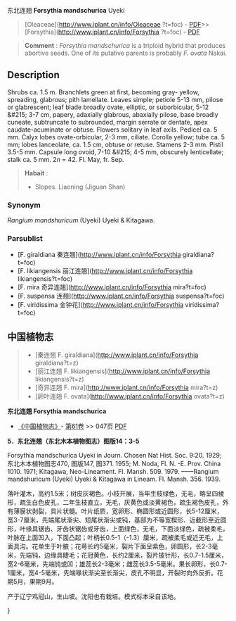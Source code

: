 东北连翘 **Forsythia mandschurica** Uyeki

> [Oleaceae](http://www.iplant.cn/info/Oleaceae ?t=foc) - [PDF](http://iplant.cn/foc/pdf/Oleaceae.pdf)>>[Forsythia](http://www.iplant.cn/info/Forsythia ?t=foc) - [PDF](http://www.iplant.cn/foc/pdf/Forsythia.pdf)

> **Comment** : 
> *Forsythia mandschurica* is a triploid hybrid that produces abortive seeds. One of its putative parents is probably *F. ovata* Nakai.

## Description

Shrubs ca. 1.5 m. Branchlets green at first, becoming gray- yellow, spreading, glabrous; pith lamellate. Leaves simple; petiole 5-13 mm, pilose or glabrescent; leaf blade broadly ovate, elliptic, or suborbicular, 5-12 &amp;#215; 3-7 cm, papery, adaxially glabrous, abaxially pilose, base broadly cuneate, subtruncate to subrounded, margin serrate or dentate, apex caudate-acuminate or obtuse. Flowers solitary in leaf axils. Pedicel ca. 5 mm. Calyx lobes ovate-orbicular, 2-3 mm, ciliate. Corolla yellow; tube ca. 5 mm; lobes lanceolate, ca. 1.5 cm, obtuse or retuse. Stamens 2-3 mm. Pistil 3.5-5 mm. Capsule long ovoid, 7-10 &amp;#215; 4-5 mm, obscurely lenticellate; stalk ca. 5 mm. 2*n* = 42. Fl. May, fr. Sep.

> **Habait** : 
>* Slopes. Liaoning (Jiguan Shan)

### Synonym
*Rangium mandshuricum* (Uyeki) Uyeki & Kitagawa.

### Parsublist

* [F.  giraldiana  秦连翘](http://www.iplant.cn/info/Forsythia giraldiana?t=foc)
* [F.  likiangensis  丽江连翘](http://www.iplant.cn/info/Forsythia likiangensis?t=foc)
* [F.  mira  奇异连翘](http://www.iplant.cn/info/Forsythia mira?t=foc)
* [F.  suspensa  连翘](http://www.iplant.cn/info/Forsythia suspensa?t=foc)
* [F.  viridissima  金钟花](http://www.iplant.cn/info/Forsythia viridissima?t=foc)

## 中国植物志

> * [秦连翘  F.  giraldiana](http://www.iplant.cn/info/Forsythia giraldiana?t=z)
> * [丽江连翘  F.  likiangensis](http://www.iplant.cn/info/Forsythia likiangensis?t=z)
> * [奇异连翘  F.  mira](http://www.iplant.cn/info/Forsythia mira?t=z)
> * [卵叶连翘  F.  ovata](http://www.iplant.cn/info/Forsythia ovata?t=z)

**东北连翘 Forsythia mandschurica**

* [《中国植物志》](http://www.iplant.cn/frps)- [第61卷](http://www.iplant.cn/frps/vol/61) >> 047页 [PDF](http://www.iplant.cn/frps/pdf/61/047.PDF)

**5．东北连翘（东北木本植物图志）图版14：3-5**

Forsythia mandschurica Uyeki in Journ. Chosen Nat Hist. Soc. 9:20. 1929; 东北木本植物图志470, 图版147, 图371. 1955; M. Noda, Fl. N. -E. Prov. China 1010. 1971; Kitagawa, Neo-Lineament. Fl. Mansh. 509. 1979. ——Rangium mandshuricum (Uyeki) Uyeki & Kitagawa in Lineam. Fl. Mansh. 356. 1939.

落叶灌木，高约1.5米；树皮灰褐色。小枝开展，当年生枝绿色，无毛，略呈四棱形，疏生白色皮孔，二年生枝直立，无毛，灰黄色或淡黄褐色，疏生褐色皮孔，外有薄膜状剥裂，具片状髓。叶片纸质，宽卵形、椭圆形或近圆形，长5-12厘米，宽3-7厘米，先端尾状渐尖、短尾状渐尖或钝，基部为不等宽楔形、近截形至近圆形，叶缘具锯齿、牙齿状锯齿或牙齿，上面绿色，无毛，下面淡绿色，疏被柔毛，叶脉在上面凹入，下面凸起；叶柄长0.5-1（-1.3）厘米，疏被柔毛或近无毛，上面具沟。花单生于叶腋；花萼长约5毫米，裂片下面呈紫色，卵圆形，长2-3毫米，先端钝，边缘具睫毛；花冠黄色，长约2厘米，裂片披针形，长0.7-1.5厘米，宽2-6毫米，先端钝或凹；雄蕊长2-3毫米；雌蕊长3.5-5毫米。果长卵形，长0.7-1厘米，宽4-5毫米，先端喙状渐尖至长渐尖，皮孔不明显，开裂时向外反折。花期5月，果期9月。

产于辽宁鸡冠山，生山坡。沈阳也有栽培。模式标本采自该地。

}